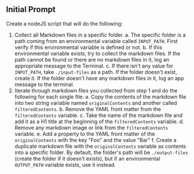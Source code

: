 ## Initial Prompt

Create a nodeJS script that will do the following:

1. Collect all Markdown files in a specific folder.
	a. The specific folder is a path coming from an environmental variable called `INPUT_PATH`. First verify if this environmental variable is defined or not.
	b. If this environmental variable exists, try to collect the markdown files. If the path cannot be found or there are no markdown files in it, log an appropriate message to the Terminal.
	c. If there isn't any value for `INPUT_PATH`, take `./input-files` as a path. If the folder doesn't exist, create it. If the folder doesn't have any markdown files in it, log an app message to the terminal.
2. Iterate through markdown files you collected from step 1 and do the following for each single file:
	a. Copy the contents of the markdown file into two string variable named `originalContents` and another called `filteredContents`.
	b. Remove the YAML front matter from the `filteredContents` variable.
	c. Take the name of the markdown file and add it as a H1 title at the beginning of the `filteredContents` variable.
	d. Remove any markdown image or link from the `filteredContents` variable.
	e. Add a property to the YAML front matter of the `originalContents` with the key "Foo" and the value "Bar"
	f. Create a duplicate markdown file with the `originalContents` variable as contents into a specific folder. By default, the folder's path will be `./output-files` (create the folder if it doesn't exists), but if an environmental `OUTPUT_PATH` variable exists, use it instead.
